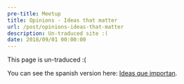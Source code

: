 ```yaml
---
pre-title: Meetup
title: Opinions - Ideas that matter
url: /post/opinions-ideas-that-matter
description: Un-traduced site :(
date: 2018/09/01 00:00:00
---
```


This page is un-traduced :(

You can see the spanish version here: [Ideas que importan](/es/articulo/opinar-ideas-que-importan).
